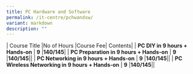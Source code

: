 ```yaml
---
title: PC Hardware and Software
permalink: /it-centre/pchwandsw/
variant: markdown
description: ""
---
```

| Course Title |No of Hours |Course Fee| Contents|
| **PC DIY in 9 hours + Hands-on**     | **9**    |**$140/$145**|[](/files/PC%20HW%20and%20SW/PC_DIY_in_9_Hours_course_outlines.pdf)
| **PC Preparation in 9 hours + Hands-on**     | **9**    |**$140/$145**|[](/files/PC%20HW%20and%20SW/PC_Preparation_in_9_Hours_course_outlines.pdf)|
| **PC Networking in 9 hours + Hands-on**     | **9**    |**$140/$145**|[](/files/PC%20HW%20and%20SW/PC_Networking_course_outlines.pdf)|
| **PC Wireless Networking in 9 hours + Hands-on**     | **9**    |**$140/$145**|[](/files/PC%20HW%20and%20SW/PC_Wireless_Networking_course_outlines.pdf)|